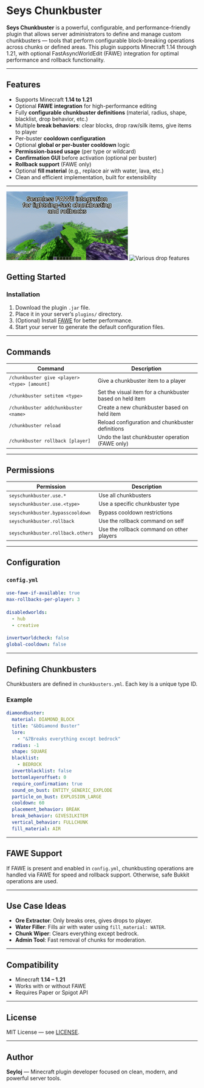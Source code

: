 # Seys Chunkbuster

**Seys Chunkbuster** is a powerful, configurable, and performance-friendly plugin that allows server administrators to define and manage custom chunkbusters — tools that perform configurable block-breaking operations across chunks or defined areas. This plugin supports Minecraft 1.14 through 1.21, with optional FastAsyncWorldEdit (FAWE) integration for optimal performance and rollback functionality.

---

## Features

- Supports Minecraft **1.14 to 1.21**
- Optional **FAWE integration** for high-performance editing
- Fully **configurable chunkbuster definitions** (material, radius, shape, blacklist, drop behavior, etc.)
- Multiple **break behaviors**: clear blocks, drop raw/silk items, give items to player
- Per-buster **cooldown configuration**
- Optional **global or per-buster cooldown** logic
- **Permission-based usage** (per type or wildcard)
- **Confirmation GUI** before activation (optional per buster)
- **Rollback support** (FAWE only)
- Optional **fill material** (e.g., replace air with water, lava, etc.)
- Clean and efficient implementation, built for extensibility

---

![Lightning fast chunkbusting and rollbacks](fast.gif)
![Various drop features](features.gif)

## Getting Started

### Installation

1. Download the plugin `.jar` file.
2. Place it in your server’s `plugins/` directory.
3. (Optional) Install [FAWE](https://www.spigotmc.org/resources/fast-async-worldedit.13932/) for better performance.
4. Start your server to generate the default configuration files.

---

## Commands

| Command                                 | Description |
|----------------------------------------|-------------|
| `/chunkbuster give <player> <type> [amount]`   | Give a chunkbuster item to a player |
| `/chunkbuster setitem <type>`          | Set the visual item for a chunkbuster based on held item |
| `/chunkbuster addchunkbuster <name>`   | Create a new chunkbuster based on held item |
| `/chunkbuster reload`                  | Reload configuration and chunkbuster definitions |
| `/chunkbuster rollback [player]`       | Undo the last chunkbuster operation (FAWE only) |

---

## Permissions

| Permission                              | Description |
|-----------------------------------------|-------------|
| `seyschunkbuster.use.*`                 | Use all chunkbusters |
| `seyschunkbuster.use.<type>`            | Use a specific chunkbuster type |
| `seyschunkbuster.bypasscooldown`        | Bypass cooldown restrictions |
| `seyschunkbuster.rollback`              | Use the rollback command on self |
| `seyschunkbuster.rollback.others`       | Use the rollback command on other players |

---

## Configuration

### `config.yml`

```yaml
use-fawe-if-available: true
max-rollbacks-per-player: 3

disabledworlds:
  - hub
  - creative

invertworldcheck: false
global-cooldown: false
```

---

## Defining Chunkbusters

Chunkbusters are defined in `chunkbusters.yml`. Each key is a unique type ID.

### Example

```yaml
diamondbuster:
  material: DIAMOND_BLOCK
  title: "&bDiamond Buster"
  lore:
    - "&7Breaks everything except bedrock"
  radius: -1
  shape: SQUARE
  blacklist:
    - BEDROCK
  invertblacklist: false
  bottomlayeroffset: 0
  require_confirmation: true
  sound_on_bust: ENTITY_GENERIC_EXPLODE
  particle_on_bust: EXPLOSION_LARGE
  cooldown: 60
  placement_behavior: BREAK
  break_behavior: GIVESILKITEM
  vertical_behavior: FULLCHUNK
  fill_material: AIR
```

---

## FAWE Support

If FAWE is present and enabled in `config.yml`, chunkbusting operations are handled via FAWE for speed and rollback support. Otherwise, safe Bukkit operations are used.

---

## Use Case Ideas

- **Ore Extractor**: Only breaks ores, gives drops to player.
- **Water Filler**: Fills air with water using `fill_material: WATER`.
- **Chunk Wiper**: Clears everything except bedrock.
- **Admin Tool**: Fast removal of chunks for moderation.

---

## Compatibility

- Minecraft **1.14 – 1.21**
- Works with or without FAWE
- Requires Paper or Spigot API

---

## License

MIT License — see [LICENSE](LICENSE).

---

## Author

**Seyloj** — Minecraft plugin developer focused on clean, modern, and powerful server tools.
